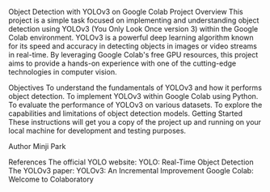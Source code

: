 Object Detection with YOLOv3 on Google Colab
Project Overview
This project is a simple task focused on implementing and understanding object detection using YOLOv3 (You Only Look Once version 3) within the Google Colab environment. YOLOv3 is a powerful deep learning algorithm known for its speed and accuracy in detecting objects in images or video streams in real-time. By leveraging Google Colab's free GPU resources, this project aims to provide a hands-on experience with one of the cutting-edge technologies in computer vision.

Objectives
To understand the fundamentals of YOLOv3 and how it performs object detection.
To implement YOLOv3 within Google Colab using Python.
To evaluate the performance of YOLOv3 on various datasets.
To explore the capabilities and limitations of object detection models.
Getting Started
These instructions will get you a copy of the project up and running on your local machine for development and testing purposes.

Author
Minji Park

References
The official YOLO website: YOLO: Real-Time Object Detection
The YOLOv3 paper: YOLOv3: An Incremental Improvement
Google Colab: Welcome to Colaboratory
